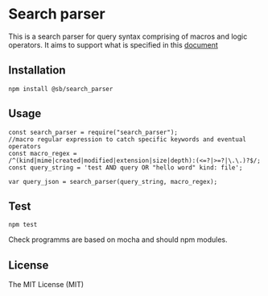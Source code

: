 # Search parser

This is a search parser for query syntax comprising of macros and logic operators. 
It aims to support what is specified in this [document](https://docs.google.com/document/d/1jca1EKI4C13PzzjfIEMZ9-zPy0Uiv4MH7PjuSHm1pXg/edit)

## Installation

```npm install @sb/search_parser```

## Usage

```
const search_parser = require("search_parser");
//macro regular expression to catch specific keywords and eventual operators
const macro_regex = /^(kind|mime|created|modified|extension|size|depth):(<=?|>=?|\.\.)?$/;
const query_string = 'test AND query OR "hello word" kind: file';

var query_json = search_parser(query_string, macro_regex);
```

## Test

```npm test```

Check programms are based on mocha and should npm modules.

## License

The MIT License (MIT)